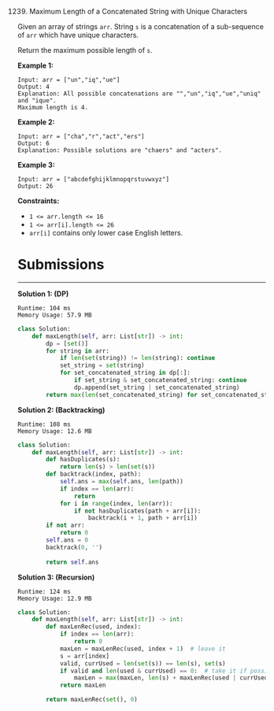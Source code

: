 1239. Maximum Length of a Concatenated String with Unique Characters

Given an array of strings `arr`. String `s` is a concatenation of a sub-sequence of `arr` which have unique characters.

Return the maximum possible length of `s`.

 

**Example 1:**
```
Input: arr = ["un","iq","ue"]
Output: 4
Explanation: All possible concatenations are "","un","iq","ue","uniq" and "ique".
Maximum length is 4.
```

**Example 2:**
```
Input: arr = ["cha","r","act","ers"]
Output: 6
Explanation: Possible solutions are "chaers" and "acters".
```

**Example 3:**
```
Input: arr = ["abcdefghijklmnopqrstuvwxyz"]
Output: 26
```

**Constraints:**

* `1 <= arr.length <= 16`
* `1 <= arr[i].length <= 26`
* `arr[i]` contains only lower case English letters.

# Submissions
---
**Solution 1: (DP)**
```
Runtime: 104 ms
Memory Usage: 57.9 MB
```
```python
class Solution:
    def maxLength(self, arr: List[str]) -> int:
        dp = [set()]
        for string in arr:
            if len(set(string)) != len(string): continue
            set_string = set(string)
            for set_concatenated_string in dp[:]:
                if set_string & set_concatenated_string: continue
                dp.append(set_string | set_concatenated_string)
        return max(len(set_concatenated_string) for set_concatenated_string in dp)
```

**Solution 2: (Backtracking)**
```
Runtime: 108 ms
Memory Usage: 12.6 MB
```
```python
class Solution:
    def maxLength(self, arr: List[str]) -> int:
        def hasDuplicates(s):
            return len(s) > len(set(s))
        def backtrack(index, path):
            self.ans = max(self.ans, len(path))
            if index == len(arr):
                return
            for i in range(index, len(arr)):
                if not hasDuplicates(path + arr[i]):
                    backtrack(i + 1, path + arr[i])
        if not arr:
            return 0
        self.ans = 0
        backtrack(0, '')
        
        return self.ans
```

**Solution 3: (Recursion)**
```
Runtime: 124 ms
Memory Usage: 12.9 MB
```
```python
class Solution:
    def maxLength(self, arr: List[str]) -> int:
        def maxLenRec(used, index):
            if index == len(arr):
                return 0
            maxLen = maxLenRec(used, index + 1)  # leave it
            s = arr[index]
            valid, currUsed = len(set(s)) == len(s), set(s)
            if valid and len(used & currUsed) == 0:  # take it if possible
                maxLen = max(maxLen, len(s) + maxLenRec(used | currUsed, index + 1))
            return maxLen

        return maxLenRec(set(), 0)
```